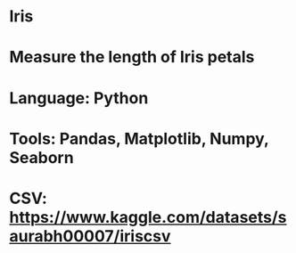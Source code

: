 # Iris
# Measure the length of Iris petals
# Language: Python
# Tools: Pandas, Matplotlib, Numpy, Seaborn
# CSV: https://www.kaggle.com/datasets/saurabh00007/iriscsv
